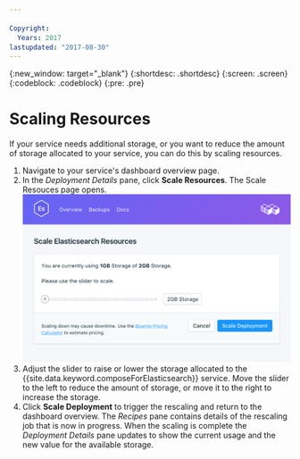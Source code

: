 ```yaml
---

Copyright:
  Years: 2017
lastupdated: "2017-08-30"
---
```


{:new_window: target="_blank"}
{:shortdesc: .shortdesc}
{:screen: .screen}
{:codeblock: .codeblock}
{:pre: .pre}

# Scaling Resources

If your service needs additional storage, or you want to reduce the amount of storage allocated to your service, you can do this by scaling resources.

1. Navigate to your service's dashboard overview page.
2. In the _Deployment Details_ pane, click **Scale Resources**. The Scale Resouces page opens.
    ![The Scale Resources page](./images/elastic_search-scale-show.png "The Scale Resources page")
3. Adjust the slider to raise or lower the storage allocated to the {{site.data.keyword.composeForElasticsearch}} service. Move the slider to the left to reduce the amount of storage, or move it to the right to increase the storage.
4. Click **Scale Deployment** to trigger the rescaling and return to the dashboard overview. The _Recipes_ pane contains details of the rescaling job that is now in progress. When the scaling is complete the _Deployment Details_ pane updates to show the current usage and the new value for the available storage.
